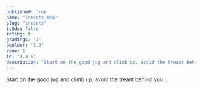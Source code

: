 ```yaml
---
published: true
name: "Treants 樹精"
slug: "treants"
isSds: false
rating: 0
gradings: "2"
boulder: "1.3"
zone: 1
id: "1.3.5"
description: "Start on the good jug and climb up, avoid the treant behind you !"
---
```


Start on the good jug and climb up, avoid the treant behind you !
